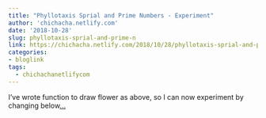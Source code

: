 ```yaml
---
title: "Phyllotaxis Sprial and Prime Numbers - Experiment"
author: 'chichacha.netlify.com'
date: '2018-10-28'
slug: phyllotaxis-sprial-and-prime-n
link: https://chichacha.netlify.com/2018/10/28/phyllotaxis-sprial-and-prime-numbers-experiment/
categories:
- bloglink
tags:
  - chichachanetlifycom
---
```


I’ve wrote function to draw flower as above, so I can now experiment by changing below[... <i class="fas fa-external-link-alt"></i>](https://chichacha.netlify.com/2018/10/28/phyllotaxis-sprial-and-prime-numbers-experiment/)

